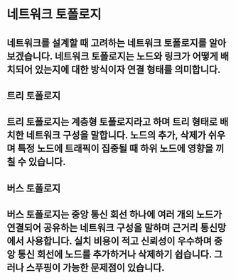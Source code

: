 # 네트워크 토폴로지
## 네트워크를 설계할 때 고려하는 네트워크 토폴로지를 알아보겠습니다. 네트워크 토폴로지는 노드와 링크가 어떻게 배치되어 있는지에 대한 방식이자 연결 형태를 의미합니다.

## 트리 토폴로지
## 트리 토폴로지는 계층형 토폴로지라고 하며 트리 형태로 배치한 네트워크 구성을 말합니다. 노드의 추가, 삭제가 쉬우며 특정 노드에 트래픽이 집중될 때 하위 노드에 영향을 끼칠 수 있습니다.

## 버스 토폴로지
## 버스 토폴로지는 중앙 통신 회선 하나에 여러 개의 노드가 연결되어 공유하는 네트워크 구성을 말하며 근거리 통신망에서 사용합니다. 실치 비용이 적고 신뢰성이 우수하며 중앙 통신 회선에 노드를 추가하거나 삭제하기 쉽습니다. 그러나 스푸핑이 가능한 문제점이 있습니다.
